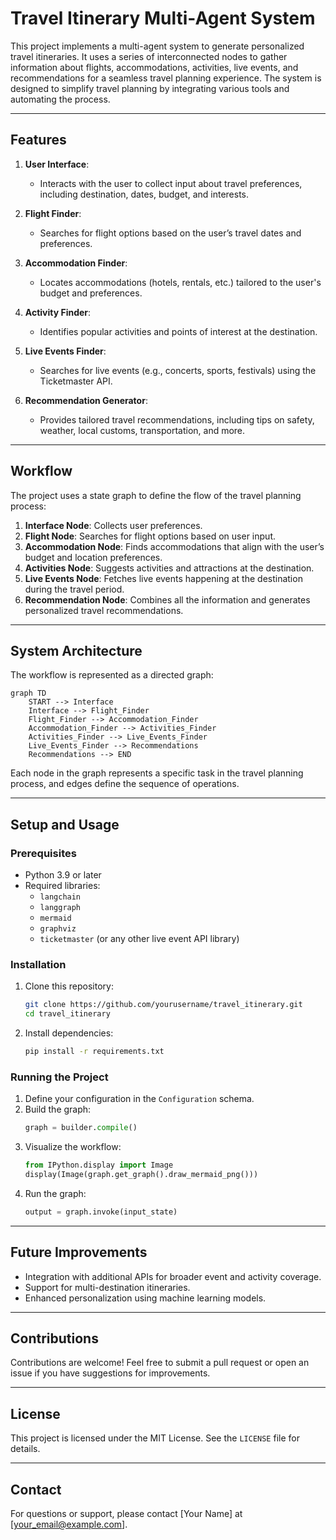 # Travel Itinerary Multi-Agent System

This project implements a multi-agent system to generate personalized travel itineraries. It uses a series of interconnected nodes to gather information about flights, accommodations, activities, live events, and recommendations for a seamless travel planning experience. The system is designed to simplify travel planning by integrating various tools and automating the process.

---

## Features

1. **User Interface**:
   - Interacts with the user to collect input about travel preferences, including destination, dates, budget, and interests.

2. **Flight Finder**:
   - Searches for flight options based on the user’s travel dates and preferences.

3. **Accommodation Finder**:
   - Locates accommodations (hotels, rentals, etc.) tailored to the user's budget and preferences.

4. **Activity Finder**:
   - Identifies popular activities and points of interest at the destination.

5. **Live Events Finder**:
   - Searches for live events (e.g., concerts, sports, festivals) using the Ticketmaster API.

6. **Recommendation Generator**:
   - Provides tailored travel recommendations, including tips on safety, weather, local customs, transportation, and more.

---

## Workflow

The project uses a state graph to define the flow of the travel planning process:

1. **Interface Node**: Collects user preferences.
2. **Flight Node**: Searches for flight options based on user input.
3. **Accommodation Node**: Finds accommodations that align with the user’s budget and location preferences.
4. **Activities Node**: Suggests activities and attractions at the destination.
5. **Live Events Node**: Fetches live events happening at the destination during the travel period.
6. **Recommendation Node**: Combines all the information and generates personalized travel recommendations.

---

## System Architecture

The workflow is represented as a directed graph:

```mermaid
graph TD
    START --> Interface
    Interface --> Flight_Finder
    Flight_Finder --> Accommodation_Finder
    Accommodation_Finder --> Activities_Finder
    Activities_Finder --> Live_Events_Finder
    Live_Events_Finder --> Recommendations
    Recommendations --> END
```

Each node in the graph represents a specific task in the travel planning process, and edges define the sequence of operations.

---

## Setup and Usage

### Prerequisites
- Python 3.9 or later
- Required libraries:
  - `langchain`
  - `langgraph`
  - `mermaid`
  - `graphviz`
  - `ticketmaster` (or any other live event API library)

### Installation
1. Clone this repository:
   ```bash
   git clone https://github.com/yourusername/travel_itinerary.git
   cd travel_itinerary
   ```
2. Install dependencies:
   ```bash
   pip install -r requirements.txt
   ```

### Running the Project
1. Define your configuration in the `Configuration` schema.
2. Build the graph:
   ```python
   graph = builder.compile()
   ```
3. Visualize the workflow:
   ```python
   from IPython.display import Image
   display(Image(graph.get_graph().draw_mermaid_png()))
   ```
4. Run the graph:
   ```python
   output = graph.invoke(input_state)
   ```

---

## Future Improvements
- Integration with additional APIs for broader event and activity coverage.
- Support for multi-destination itineraries.
- Enhanced personalization using machine learning models.

---

## Contributions
Contributions are welcome! Feel free to submit a pull request or open an issue if you have suggestions for improvements.

---

## License
This project is licensed under the MIT License. See the `LICENSE` file for details.

---

## Contact
For questions or support, please contact [Your Name] at [your_email@example.com].

